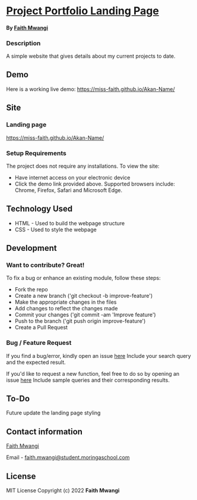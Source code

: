 # [Project Portfolio Landing Page](https://miss-faith.github.io/Akan-Name/)
#### By [Faith Mwangi](https://github.com/miss-faith)
### Description
A simple website that gives details about my current projects to date.
## Demo
Here is a working live demo: https://miss-faith.github.io/Akan-Name/
## Site
### Landing page
https://miss-faith.github.io/Akan-Name/
### Setup Requirements
The project does not require any installations. To view the site:
* Have internet access on your electronic device
* Click the demo link provided above. Supported browsers include: Chrome, Firefox, Safari and Microsoft Edge.
## Technology Used
* HTML - Used to build the webpage structure
* CSS - Used to style the webpage
## Development
### Want to contribute? Great!
To fix a bug or enhance an existing module, follow these steps:
* Fork the repo
* Create a new branch ('git checkout -b improve-feature')
* Make the appropriate changes in the files
* Add changes to reflect the changes made
* Commit your changes ('git commit -am 'Improve feature')
* Push to the branch ('git push origin improve-feature')
* Create a Pull Request
### Bug / Feature Request
If you find a bug/error, kindly open an issue [here](https://github.com/miss-faith/Akan-Name/issues/new)
Include your search query and the expected result.

If you'd like to request a new function, feel free to do so by opening an issue [here](https://github.com/miss-faith/Akan-Name/issues/new)
Include sample queries and their corresponding results.
## To-Do
Future update the landing page styling
## Contact information
[Faith Mwangi](https://github.com/miss-faith)

Email - faith.mwangi@student.moringaschool.com
## License
MIT License
Copyright (c) 2022 **Faith Mwangi**
